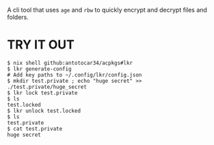A cli tool that uses `age` and `rbw` to quickly encrypt and decrypt files and folders.

# TRY IT OUT
```
$ nix shell github:antotocar34/acpkgs#lkr
$ lkr generate-config
# Add key paths to ~/.config/lkr/config.json
$ mkdir test.private ; echo "huge secret" >> ./test.private/huge_secret
$ lkr lock test.private
$ ls
test.locked
$ lkr unlock test.locked
$ ls
test.private
$ cat test.private
huge secret
```
